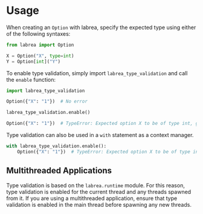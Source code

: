 # Usage

When creating an `Option` with labrea, specify the expected type using either of the following syntaxes:

```python
from labrea import Option

X = Option("X", type=int)
Y = Option[int]("Y")
```

To enable type validation, simply import `labrea_type_validation` and call the `enable` function:

```python
import labrea_type_validation

Option({"X": "1"})  # No error

labrea_type_validation.enable()

Option({"X": "1"})  # TypeError: Expected option X to be of type int, got str ("1")
```

Type validation can also be used in a `with` statement as a context manager.

```python
with labrea_type_validation.enable():
    Option({"X": "1"})  # TypeError: Expected option X to be of type int, got str ("1")
```

## Multithreaded Applications

Type validation is based on the `labrea.runtime` module. For this reason, type validation is
enabled for the current thread and any threads spawned from it. If you are using a multithreaded
application, ensure that type validation is enabled in the main thread before spawning any new
threads.
